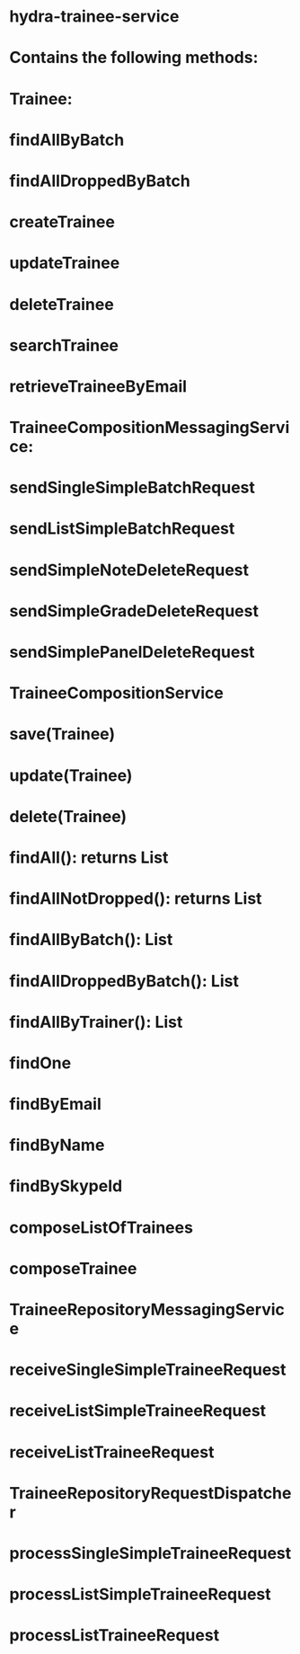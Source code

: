 # hydra-trainee-service

# Contains the following methods:
#	Trainee: 
#		findAllByBatch
#		findAllDroppedByBatch
#		createTrainee
#		updateTrainee
#		deleteTrainee
#		searchTrainee
#		retrieveTraineeByEmail
#	TraineeCompositionMessagingService:
#		sendSingleSimpleBatchRequest
#		sendListSimpleBatchRequest
#		sendSimpleNoteDeleteRequest
#		sendSimpleGradeDeleteRequest
#		sendSimplePanelDeleteRequest
#	TraineeCompositionService
#		save(Trainee)
#		update(Trainee)
#		delete(Trainee)
#		findAll(): returns List<Trainee>
#		findAllNotDropped(): returns List<Trainee>
#		findAllByBatch(): List<Trainee>
#		findAllDroppedByBatch(): List<Trainee>
#		findAllByTrainer(): List<Trainee>
#		findOne
#		findByEmail
#		findByName
#		findBySkypeId
#		composeListOfTrainees
#		composeTrainee
#	TraineeRepositoryMessagingService
#		receiveSingleSimpleTraineeRequest
#		receiveListSimpleTraineeRequest
#		receiveListTraineeRequest
#	TraineeRepositoryRequestDispatcher
#		processSingleSimpleTraineeRequest
#		processListSimpleTraineeRequest
#		processListTraineeRequest